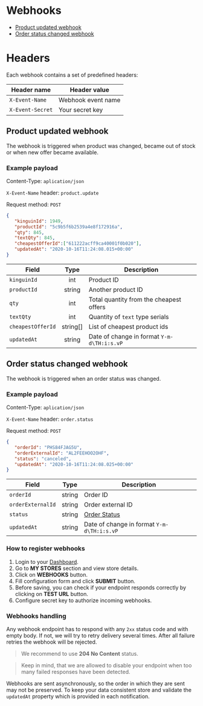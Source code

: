 # Webhooks

* [Product updated webhook](#product-updated-webhook)
* [Order status changed webhook](#order-status-changed-webhook)

# Headers

Each webhook contains a set of predefined headers:

| Header name      | Header value       |
|------------------|--------------------|
| `X-Event-Name`   | Webhook event name |
| `X-Event-Secret` | Your secret key    |

## Product updated webhook

The webhook is triggered when product was changed, became out of stock or when new offer became available.

### Example payload

Content-Type: `aplication/json`

`X-Event-Name` header: `product.update`

Request method: `POST`

```json
{
   "kinguinId": 1949,
   "productId": "5c9b5f6b2539a4e8f172916a",
   "qty": 845,
   "textQty": 845,
   "cheapestOfferId":["611222acff9ca40001f0b020"],
   "updatedAt": "2020-10-16T11:24:08.015+00:00"
}
```

| Field             |   Type   | Description                                |
|-------------------|:--------:|--------------------------------------------|
| `kinguinId`       |   int    | Product ID                                 |
| `productId`       |  string  | Another product ID                         |
| `qty`             |   int    | Total quantity from the cheapest offers    |
| `textQty`         |   int    | Quantity of `text` type serials            |
| `cheapestOfferId` | string[] | List of cheapest product ids               |
| `updatedAt`       |  string  | Date of change in format `Y-m-d\TH:i:s.vP` |


## Order status changed webhook

The webhook is triggered when an order status was changed.

### Example payload

Content-Type: `aplication/json`

`X-Event-Name` header: `order.status`

Request method: `POST`

```json
{
   "orderId": "PHS84FJAG5U",
   "orderExternalId": "AL2FEEHOO2OHF",
   "status": "canceled",
   "updatedAt": "2020-10-16T11:24:08.025+00:00"
}
```

| Field             |  Type  | Description                                              |
|-------------------|:------:|----------------------------------------------------------|
| `orderId`         | string | Order ID                                                 |
| `orderExternalId` | string | Order external ID                                        |
| `status`          | string | [Order Status](../api/order/v1/README.md#order-statuses) |
| `updatedAt`       | string | Date of change in format `Y-m-d\TH:i:s.vP`               |

### How to register webhooks

1. Login to your [Dashboard](https://www.kinguin.net/integration/dashboard/stores).
2. Go to **MY STORES** section and view store details.
3. Click on **WEBHOOKS** button.
4. Fill configuration form and click **SUBMIT** button.
5. Before saving, you can check if your endpoint responds correctly by clicking on **TEST URL** button.
6. Configure secret key to authorize incoming webhooks.


### Webhooks handling

Any webhook endpoint has to respond with any `2xx` status code and with empty body. If not, we will try to retry delivery several times.
After all failure retries the webhook will be rejected.

> We recommend to use **204 No Content** status.

> Keep in mind, that we are allowed to disable your endpoint when too many failed responses have been detected.

Webhooks are sent asynchronously, so the order in which they are sent may not be preserved.
To keep your data consistent store and validate the `updatedAt` property which is provided in each notification.

